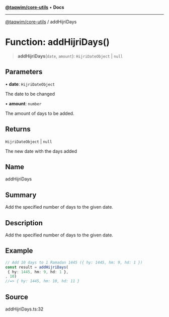 [**@taqwim/core-utils**](../README.md) • **Docs**

***

[@taqwim/core-utils](../globals.md) / addHijriDays

# Function: addHijriDays()

> **addHijriDays**(`date`, `amount`): `HijriDateObject` \| `null`

## Parameters

• **date**: `HijriDateObject`

The date to be changed

• **amount**: `number`

The amount of days to be added.

## Returns

`HijriDateObject` \| `null`

The new date with the days added

## Name

addHijriDays

## Summary

Add the specified number of days to the given date.

## Description

Add the specified number of days to the given date.

## Example

```ts
// Add 10 days to 1 Ramadan 1445 ({ hy: 1445, hm: 9, hd: 1 })
const result = addHijriDays(
 { hy: 1445, hm: 9, hd: 1 },
, 10)
//=> { hy: 1445, hm: 10, hd: 11 }
```

## Source

addHijriDays.ts:32
